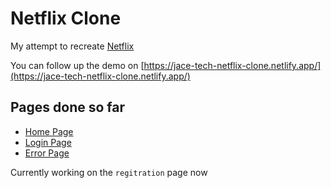 # Netflix Clone

My attempt to recreate [Netflix](https://www.netflix.com/) 

You can follow up the demo on [https://jace-tech-netflix-clone.netlify.app/](https://jace-tech-netflix-clone.netlify.app/)

## Pages done so far
- [Home Page](https://jace-tech-netflix-clone.netlify.app/)
- [Login Page](https://jace-tech-netflix-clone.netlify.app/login)
- [Error Page](https://jace-tech-netflix-clone.netlify.app/ksdkdkdcnsdcsdcdjcsdkcbkdbcskh)

Currently working on the `regitration` page now 